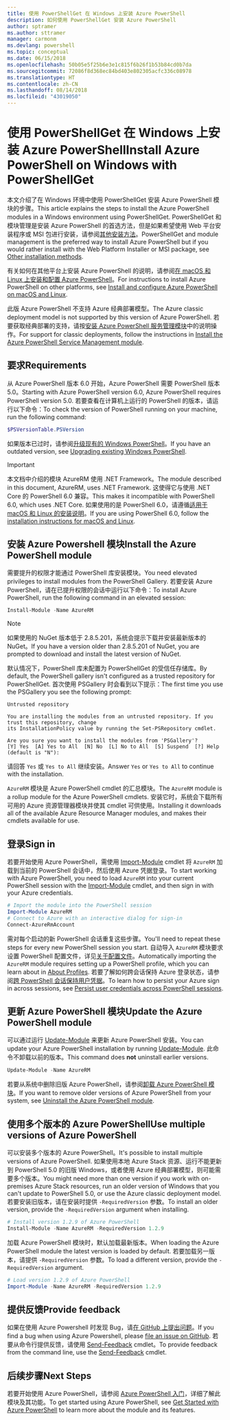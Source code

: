 ```yaml
---
title: 使用 PowerShellGet 在 Windows 上安装 Azure PowerShell
description: 如何使用 PowerShellGet 安装 Azure PowerShell
author: sptramer
ms.author: sttramer
manager: carmonm
ms.devlang: powershell
ms.topic: conceptual
ms.date: 06/15/2018
ms.openlocfilehash: 50b05e5f25b6e3e1c815f6b26f1b53b84cd0b7da
ms.sourcegitcommit: 72086f8d368ec84bd403e802305acfc336c08978
ms.translationtype: HT
ms.contentlocale: zh-CN
ms.lasthandoff: 08/14/2018
ms.locfileid: "43019050"
---
```

# <a name="install-azure-powershell-on-windows-with-powershellget"></a><span data-ttu-id="1d04e-103">使用 PowerShellGet 在 Windows 上安装 Azure PowerShell</span><span class="sxs-lookup"><span data-stu-id="1d04e-103">Install Azure PowerShell on Windows with PowerShellGet</span></span>

<span data-ttu-id="1d04e-104">本文介绍了在 Windows 环境中使用 PowerShellGet 安装 Azure PowerShell 模块的步骤。</span><span class="sxs-lookup"><span data-stu-id="1d04e-104">This article explains the steps to install the Azure PowerShell modules in a Windows environment using PowerShellGet.</span></span> <span data-ttu-id="1d04e-105">PowerShellGet 和模块管理是安装 Azure PowerShell 的首选方法，但是如果希望使用 Web 平台安装程序或 MSI 包进行安装，请参阅[其他安装方法](other-install.md)。</span><span class="sxs-lookup"><span data-stu-id="1d04e-105">PowerShellGet and module management is the preferred way to install Azure PowerShell but if you would rather install with the Web Platform Installer or MSI package, see [Other installation methods](other-install.md).</span></span>

<span data-ttu-id="1d04e-106">有关如何在其他平台上安装 Azure PowerShell 的说明，请参阅[在 macOS 和 Linux 上安装和配置 Azure PowerShell](install-azurermps-maclinux.md)。</span><span class="sxs-lookup"><span data-stu-id="1d04e-106">For instructions to install Azure PowerShell on other platforms, see [Install and configure Azure PowerShell on macOS and Linux](install-azurermps-maclinux.md).</span></span>

<span data-ttu-id="1d04e-107">此版 Azure PowerShell 不支持 Azure 经典部署模型。</span><span class="sxs-lookup"><span data-stu-id="1d04e-107">The Azure classic deployment model is not supported by this version of Azure PowerShell.</span></span> <span data-ttu-id="1d04e-108">若要获取经典部署的支持，请按[安装 Azure PowerShell 服务管理模块](/powershell/azure/servicemanagement/install-azure-ps)中的说明操作。</span><span class="sxs-lookup"><span data-stu-id="1d04e-108">For support for classic deployments, follow the instructions in [Install the Azure PowerShell Service Management module](/powershell/azure/servicemanagement/install-azure-ps).</span></span>

## <a name="requirements"></a><span data-ttu-id="1d04e-109">要求</span><span class="sxs-lookup"><span data-stu-id="1d04e-109">Requirements</span></span>

<span data-ttu-id="1d04e-110">从 Azure PowerShell 版本 6.0 开始，Azure PowerShell 需要 PowerShell 版本 5.0。</span><span class="sxs-lookup"><span data-stu-id="1d04e-110">Starting with Azure PowerShell version 6.0, Azure PowerShell requires PowerShell version 5.0.</span></span> <span data-ttu-id="1d04e-111">若要查看在计算机上运行的 PowerShell 的版本，请运行以下命令：</span><span class="sxs-lookup"><span data-stu-id="1d04e-111">To check the version of PowerShell running on your machine, run the following command:</span></span>

```powershell
$PSVersionTable.PSVersion
```

<span data-ttu-id="1d04e-112">如果版本已过时，请参阅[升级现有的 Windows PowerShell](/powershell/scripting/setup/installing-windows-powershell?view=powershell-6#upgrading-existing-windows-powershell)。</span><span class="sxs-lookup"><span data-stu-id="1d04e-112">If you have an outdated version, see [Upgrading existing Windows PowerShell](/powershell/scripting/setup/installing-windows-powershell?view=powershell-6#upgrading-existing-windows-powershell).</span></span>

> [!IMPORTANT]
> <span data-ttu-id="1d04e-113">本文档中介绍的模块 AzureRM 使用 .NET Framework。</span><span class="sxs-lookup"><span data-stu-id="1d04e-113">The module described in this document, AzureRM, uses .NET Framework.</span></span> <span data-ttu-id="1d04e-114">这使得它与使用 .NET Core 的 PowerShell 6.0 兼容。</span><span class="sxs-lookup"><span data-stu-id="1d04e-114">This makes it incompatible with PowerShell 6.0, which uses .NET Core.</span></span> <span data-ttu-id="1d04e-115">如果使用的是 PowerShell 6.0，请遵循[适用于 macOS 和 Linux 的安装说明](install-azurermps-maclinux.md)。</span><span class="sxs-lookup"><span data-stu-id="1d04e-115">If you are using PowerShell 6.0, follow the [installation instructions for macOS and Linux](install-azurermps-maclinux.md).</span></span>

## <a name="install-the-azure-powershell-module"></a><span data-ttu-id="1d04e-116">安装 Azure Powershell 模块</span><span class="sxs-lookup"><span data-stu-id="1d04e-116">Install the Azure PowerShell module</span></span>

<span data-ttu-id="1d04e-117">需要提升的权限才能通过 PowerShell 库安装模块。</span><span class="sxs-lookup"><span data-stu-id="1d04e-117">You need elevated privileges to install modules from the PowerShell Gallery.</span></span> <span data-ttu-id="1d04e-118">若要安装 Azure PowerShell，请在已提升权限的会话中运行以下命令：</span><span class="sxs-lookup"><span data-stu-id="1d04e-118">To install Azure PowerShell, run the following command in an elevated session:</span></span>

```powershell
Install-Module -Name AzureRM
```

> [!NOTE]
> <span data-ttu-id="1d04e-119">如果使用的 NuGet 版本低于 2.8.5.201，系统会提示下载并安装最新版本的 NuGet。</span><span class="sxs-lookup"><span data-stu-id="1d04e-119">If you have a version older than 2.8.5.201 of NuGet, you are prompted to download and install the latest version of NuGet.</span></span>

<span data-ttu-id="1d04e-120">默认情况下，PowerShell 库未配置为 PowerShellGet 的受信任存储库。</span><span class="sxs-lookup"><span data-stu-id="1d04e-120">By default, the PowerShell gallery isn't configured as a trusted repository for PowerShellGet.</span></span> <span data-ttu-id="1d04e-121">首次使用 PSGallery 时会看到以下提示：</span><span class="sxs-lookup"><span data-stu-id="1d04e-121">The first time you use the PSGallery you see the following prompt:</span></span>

```output
Untrusted repository

You are installing the modules from an untrusted repository. If you trust this repository, change
its InstallationPolicy value by running the Set-PSRepository cmdlet.

Are you sure you want to install the modules from 'PSGallery'?
[Y] Yes  [A] Yes to All  [N] No  [L] No to All  [S] Suspend  [?] Help (default is "N"):
```

<span data-ttu-id="1d04e-122">请回答 `Yes` 或 `Yes to All` 继续安装。</span><span class="sxs-lookup"><span data-stu-id="1d04e-122">Answer `Yes` or `Yes to All` to continue with the installation.</span></span>

<span data-ttu-id="1d04e-123">`AzureRM` 模块是 Azure PowerShell cmdlet 的汇总模块。</span><span class="sxs-lookup"><span data-stu-id="1d04e-123">The `AzureRM` module is a rollup module for the Azure PowerShell cmdlets.</span></span> <span data-ttu-id="1d04e-124">安装它时，系统会下载所有可用的 Azure 资源管理器模块并使其 cmdlet 可供使用。</span><span class="sxs-lookup"><span data-stu-id="1d04e-124">Installing it downloads all of the available Azure Resource Manager modules, and makes their cmdlets available for use.</span></span>

## <a name="sign-in"></a><span data-ttu-id="1d04e-125">登录</span><span class="sxs-lookup"><span data-stu-id="1d04e-125">Sign in</span></span>

<span data-ttu-id="1d04e-126">若要开始使用 Azure PowerShell，需使用 [Import-Module](/powershell/module/Microsoft.PowerShell.Core/Import-Module) cmdlet 将 `AzureRM` 加载到当前的 PowerShell 会话中，然后使用 Azure 凭据登录。</span><span class="sxs-lookup"><span data-stu-id="1d04e-126">To start working with Azure PowerShell, you need to load `AzureRM` into your current PowerShell session with the [Import-Module](/powershell/module/Microsoft.PowerShell.Core/Import-Module) cmdlet, and then sign in with your Azure credentials.</span></span>

```powershell
# Import the module into the PowerShell session
Import-Module AzureRM
# Connect to Azure with an interactive dialog for sign-in
Connect-AzureRmAccount
```

<span data-ttu-id="1d04e-127">需对每个启动的新 PowerShell 会话重复这些步骤。</span><span class="sxs-lookup"><span data-stu-id="1d04e-127">You'll need to repeat these steps for every new PowerShell session you start.</span></span> <span data-ttu-id="1d04e-128">自动导入 `AzureRM` 模块要求设置 PowerShell 配置文件，详见[关于配置文件](/powershell/module/microsoft.powershell.core/about/about_profiles)。</span><span class="sxs-lookup"><span data-stu-id="1d04e-128">Automatically importing the `AzureRM` module requires setting up a PowerShell profile, which you can learn about in [About Profiles](/powershell/module/microsoft.powershell.core/about/about_profiles).</span></span>
<span data-ttu-id="1d04e-129">若要了解如何跨会话保持 Azure 登录状态，请参阅[跨 PowerShell 会话保持用户凭据](context-persistence.md)。</span><span class="sxs-lookup"><span data-stu-id="1d04e-129">To learn how to persist your Azure sign in across sessions, see [Persist user credentials across PowerShell sessions](context-persistence.md).</span></span>

## <a name="update-the-azure-powershell-module"></a><span data-ttu-id="1d04e-130">更新 Azure PowerShell 模块</span><span class="sxs-lookup"><span data-stu-id="1d04e-130">Update the Azure PowerShell module</span></span>

<span data-ttu-id="1d04e-131">可以通过运行 [Update-Module](/powershell/module/powershellget/update-module) 来更新 Azure PowerShell 安装。</span><span class="sxs-lookup"><span data-stu-id="1d04e-131">You can update your Azure PowerShell installation by running [Update-Module](/powershell/module/powershellget/update-module).</span></span> <span data-ttu-id="1d04e-132">此命令不卸载以前的版本。</span><span class="sxs-lookup"><span data-stu-id="1d04e-132">This command does __not__ uninstall earlier versions.</span></span>

```powershell
Update-Module -Name AzureRM
```

<span data-ttu-id="1d04e-133">若要从系统中删除旧版 Azure PowerShell，请参阅[卸载 Azure PowerShell 模块](uninstall-azurerm-ps.md)。</span><span class="sxs-lookup"><span data-stu-id="1d04e-133">If you want to remove older versions of Azure PowerShell from your system, see [Uninstall the Azure PowerShell module](uninstall-azurerm-ps.md).</span></span>

## <a name="use-multiple-versions-of-azure-powershell"></a><span data-ttu-id="1d04e-134">使用多个版本的 Azure PowerShell</span><span class="sxs-lookup"><span data-stu-id="1d04e-134">Use multiple versions of Azure PowerShell</span></span>

<span data-ttu-id="1d04e-135">可以安装多个版本的 Azure PowerShell。</span><span class="sxs-lookup"><span data-stu-id="1d04e-135">It's possible to install multiple versions of Azure PowerShell.</span></span> <span data-ttu-id="1d04e-136">如果使用本地 Azure Stack 资源、运行不能更新到 PowerShell 5.0 的旧版 Windows，或者使用 Azure 经典部署模型，则可能需要多个版本。</span><span class="sxs-lookup"><span data-stu-id="1d04e-136">You might need more than one version if you work with on-premises Azure Stack resources, run an older version of Windows that you can't update to PowerShell 5.0, or use the Azure classic deployment model.</span></span> <span data-ttu-id="1d04e-137">若要安装旧版本，请在安装时提供 `-RequiredVersion` 参数。</span><span class="sxs-lookup"><span data-stu-id="1d04e-137">To install an older version, provide the `-RequiredVersion` argument when installing.</span></span>

```powershell
# Install version 1.2.9 of Azure PowerShell
Install-Module -Name AzureRM -RequiredVersion 1.2.9
```

<span data-ttu-id="1d04e-138">加载 Azure PowerShell 模块时，默认加载最新版本。</span><span class="sxs-lookup"><span data-stu-id="1d04e-138">When loading the Azure PowerShell module the latest version is loaded by default.</span></span> <span data-ttu-id="1d04e-139">若要加载另一版本，请提供 `-RequiredVersion` 参数。</span><span class="sxs-lookup"><span data-stu-id="1d04e-139">To load a different version, provide the `-RequiredVersion` argument.</span></span>

```powershell
# Load version 1.2.9 of Azure PowerShell
Import-Module -Name AzureRM -RequiredVersion 1.2.9
```

## <a name="provide-feedback"></a><span data-ttu-id="1d04e-140">提供反馈</span><span class="sxs-lookup"><span data-stu-id="1d04e-140">Provide feedback</span></span>

<span data-ttu-id="1d04e-141">如果在使用 Azure Powershell 时发现 Bug，请[在 GitHub 上提出问题](https://github.com/Azure/azure-powershell/issues)。</span><span class="sxs-lookup"><span data-stu-id="1d04e-141">If you find a bug when using Azure Powershell, please [file an issue on GitHub](https://github.com/Azure/azure-powershell/issues).</span></span>
<span data-ttu-id="1d04e-142">若要从命令行提供反馈，请使用 [Send-Feedback](/powershell/module/azurerm.profile/send-feedback) cmdlet。</span><span class="sxs-lookup"><span data-stu-id="1d04e-142">To provide feedback from the command line, use the [Send-Feedback](/powershell/module/azurerm.profile/send-feedback) cmdlet.</span></span>

## <a name="next-steps"></a><span data-ttu-id="1d04e-143">后续步骤</span><span class="sxs-lookup"><span data-stu-id="1d04e-143">Next Steps</span></span>

<span data-ttu-id="1d04e-144">若要开始使用 Azure PowerShell，请参阅 [Azure PowerShell 入门](get-started-azureps.md)，详细了解此模块及其功能。</span><span class="sxs-lookup"><span data-stu-id="1d04e-144">To get started using Azure PowerShell, see [Get Started with Azure PowerShell](get-started-azureps.md) to learn more about the module and its features.</span></span>